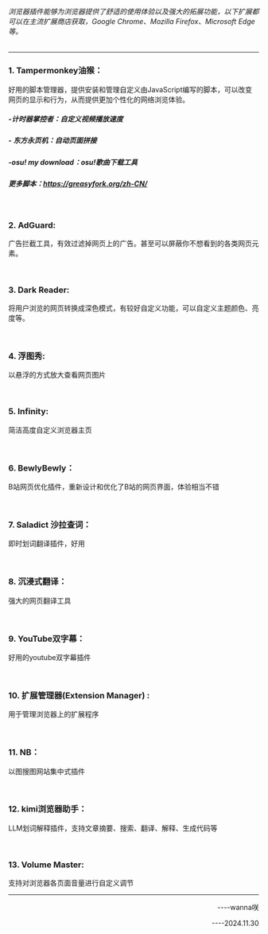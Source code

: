 ###### 浏览器插件能够为浏览器提供了舒适的使用体验以及强大的拓展功能，以下扩展都可以在主流扩展商店获取，Google Chrome、Mozilla Firefox、Microsoft Edge等。

---

### 1. Tampermonkey油猴：
好用的脚本管理器，提供安装和管理自定义由JavaScript编写的脚本，可以改变网页的显示和行为，从而提供更加个性化的网络浏览体验。
##### -*计时器掌控者：自定义视频播放速度*
##### - *东方永页机：自动页面拼接*
##### -*osu! my download：osu!歌曲下载工具*
##### *更多脚本：https://greasyfork.org/zh-CN/*

<br>

### 2. AdGuard:
广告拦截工具，有效过滤掉网页上的广告。甚至可以屏蔽你不想看到的各类网页元素。

<br>

### 3. Dark Reader:
将用户浏览的网页转换成深色模式，有较好自定义功能，可以自定义主题颜色、亮度等。

<br>

### 4. 浮图秀:
以悬浮的方式放大查看网页图片

<br>

### 5. Infinity:
简洁高度自定义浏览器主页

<br>

### 6. BewlyBewly：
B站网页优化插件，重新设计和优化了B站的网页界面，体验相当不错

<br>

### 7. Saladict 沙拉查词：
即时划词翻译插件，好用

<br>

### 8. 沉浸式翻译：
强大的网页翻译工具

<br>

### 9. YouTube双字幕：
好用的youtube双字幕插件

<br>

### 10. 扩展管理器(Extension Manager)  :
用于管理浏览器上的扩展程序

<br>

### 11. NB：
以图搜图网站集中式插件

<br>

### 12. kimi浏览器助手：
LLM划词解释插件，支持文章摘要、搜索、翻译、解释、生成代码等

<br>

### 13. Volume Master:
支持对浏览器各页面音量进行自定义调节

---

<p align="right">----wanna咲</p>
<p align="right"> ----2024.11.30</p>

